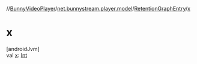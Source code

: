 //[BunnyVideoPlayer](../../../index.md)/[net.bunnystream.player.model](../index.md)/[RetentionGraphEntry](index.md)/[x](x.md)

# x

[androidJvm]\
val [x](x.md): [Int](https://kotlinlang.org/api/latest/jvm/stdlib/kotlin-stdlib/kotlin/-int/index.html)
